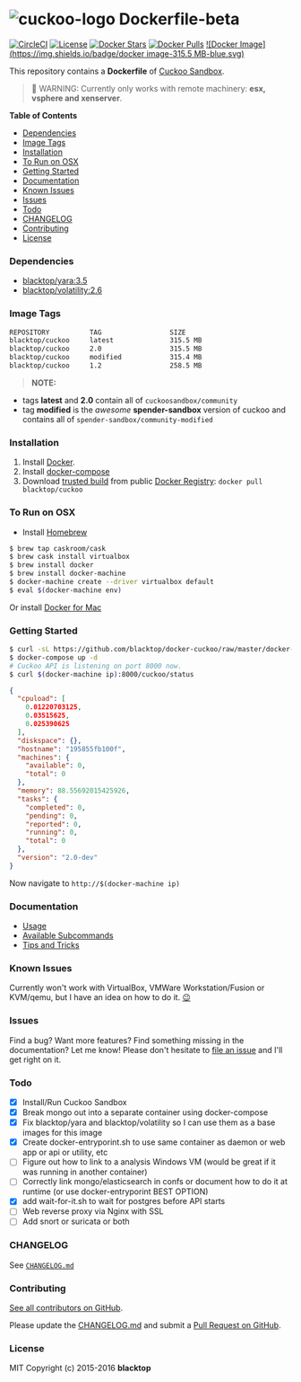 ![cuckoo-logo](https://github.com/blacktop/docker-cuckoo/raw/master/docs/img/logo.png) Dockerfile-beta
======================================================================================================

[![CircleCI](https://circleci.com/gh/blacktop/docker-cuckoo.png?style=shield)](https://circleci.com/gh/blacktop/docker-cuckoo) [![License](http://img.shields.io/:license-mit-blue.svg)](http://doge.mit-license.org) [![Docker Stars](https://img.shields.io/docker/stars/blacktop/cuckoo.svg)](https://hub.docker.com/r/blacktop/cuckoo/) [![Docker Pulls](https://img.shields.io/docker/pulls/blacktop/cuckoo.svg)](https://hub.docker.com/r/blacktop/cuckoo/) [![Docker Image](https://img.shields.io/badge/docker image-315.5 MB-blue.svg)](https://hub.docker.com/r/blacktop/cuckoo/)

This repository contains a **Dockerfile** of [Cuckoo Sandbox](https://github.com/cuckoosandbox/cuckoo).

> :construction: WARNING: Currently only works with remote machinery: **esx, vsphere and xenserver**.

**Table of Contents**

-	[Dependencies](#dependencies)
-	[Image Tags](#image-tags)
-	[Installation](#installation)
-	[To Run on OSX](#to-run-on-osx)
-	[Getting Started](#getting-started)
-	[Documentation](#documentation)
-	[Known Issues](#known-issues)
-	[Issues](#issues)
-	[Todo](#todo)
-	[CHANGELOG](#changelog)
-	[Contributing](#contributing)
-	[License](#license)

### Dependencies

-	[blacktop/yara:3.5](https://hub.docker.com/r/blacktop/yara/)
-	[blacktop/volatility:2.6](https://hub.docker.com/r/blacktop/volatility/)

### Image Tags

```bash
REPOSITORY          TAG                 SIZE
blacktop/cuckoo     latest              315.5 MB
blacktop/cuckoo     2.0                 315.5 MB
blacktop/cuckoo     modified            315.4 MB
blacktop/cuckoo     1.2                 258.5 MB
```

> **NOTE:**
 * tags **latest** and **2.0** contain all of `cuckoosandbox/community`    
 * tag **modified** is the *awesome* **spender-sandbox** version of cuckoo and contains all of `spender-sandbox/community-modified`  

### Installation

1.	Install [Docker](https://docs.docker.com).
2.	Install [docker-compose](https://docs.docker.com/compose/install/)
3.	Download [trusted build](https://hub.docker.com/r/blacktop/cuckoo/) from public [Docker Registry](https://hub.docker.com/): `docker pull blacktop/cuckoo`

### To Run on OSX

-	Install [Homebrew](http://brew.sh)

```bash
$ brew tap caskroom/cask
$ brew cask install virtualbox
$ brew install docker
$ brew install docker-machine
$ docker-machine create --driver virtualbox default
$ eval $(docker-machine env)
```

Or install [Docker for Mac](https://docs.docker.com/docker-for-mac/)

### Getting Started

```bash
$ curl -sL https://github.com/blacktop/docker-cuckoo/raw/master/docker-compose.yml > docker-compose.yml
$ docker-compose up -d
# Cuckoo API is listening on port 8000 now.
$ curl $(docker-machine ip):8000/cuckoo/status
```

```json
{
  "cpuload": [
    0.01220703125,
    0.03515625,
    0.025390625
  ],
  "diskspace": {},
  "hostname": "195855fb100f",
  "machines": {
    "available": 0,
    "total": 0
  },
  "memory": 88.55692015425926,
  "tasks": {
    "completed": 0,
    "pending": 0,
    "reported": 0,
    "running": 0,
    "total": 0
  },
  "version": "2.0-dev"
}
```

Now navigate to `http://$(docker-machine ip)`

### Documentation

-	[Usage](https://github.com/blacktop/docker-cuckoo/blob/master/docs/usage.md)
-	[Available Subcommands](https://github.com/blacktop/docker-cuckoo/blob/master/docs/subcmd.md)
-	[Tips and Tricks](https://github.com/blacktop/docker-cuckoo/blob/master/docs/tips-tricks.md)

### Known Issues

Currently won't work with VirtualBox, VMWare Workstation/Fusion or KVM/qemu, but I have an idea on how to do it. [:wink:](https://github.com/blacktop/vm-proxy)

### Issues

Find a bug? Want more features? Find something missing in the documentation? Let me know! Please don't hesitate to [file an issue](https://github.com/blacktop/docker-cuckoo/issues/new) and I'll get right on it.

### Todo

-	[x] Install/Run Cuckoo Sandbox
-	[x] Break mongo out into a separate container using docker-compose
-	[x] Fix blacktop/yara and blacktop/volatility so I can use them as a base images for this image
-	[x] Create docker-entryporint.sh to use same container as daemon or web app or api or utility, etc
-	[ ] Figure out how to link to a analysis Windows VM (would be great if it was running in another container)
-	[ ] Correctly link mongo/elasticsearch in confs or document how to do it at runtime (or use docker-entryporint BEST OPTION)
-	[x] add wait-for-it.sh to wait for postgres before API starts  
-	[ ] Web reverse proxy via Nginx with SSL
-	[ ] Add snort or suricata or both

### CHANGELOG

See [`CHANGELOG.md`](https://github.com/blacktop/docker-cuckoo/blob/master/CHANGELOG.md)

### Contributing

[See all contributors on GitHub](https://github.com/blacktop/docker-cuckoo/graphs/contributors).

Please update the [CHANGELOG.md](https://github.com/blacktop/docker-cuckoo/blob/master/CHANGELOG.md) and submit a [Pull Request on GitHub](https://help.github.com/articles/using-pull-requests/).

### License

MIT Copyright (c) 2015-2016 **blacktop**
